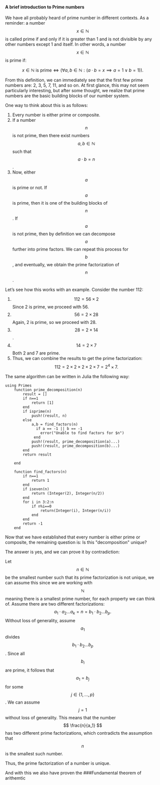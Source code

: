 #### A brief introduction to Prime numbers

We have all probably heard of prime number in different contexts. 
As a reminder: a number $$x \in \mathbb{N}$$ is called prime if and only if it is greater than 1 and is not divisible by any other numbers except 1 and itself. In other words, a number $$x \in \mathbb{N}$$ is prime if:

$$x \in \mathbb{N} \text{ is prime} \iff (\forall a, b \in \mathbb{N}: (a \cdot b = x \implies a = 1 \lor b = 1)).$$

From this definition, we can immediately see that the first few prime numbers are: 2, 3, 5, 7, 11, and so on. At first glance, this may not seem particularly interesting, but after some thought, we realize that prime numbers are the basic building blocks of our number system.

One way to think about this is as follows:

1. Every number is either prime or composite.
2. If a number $$n$$ is not prime, then there exist numbers $$a, b \in \mathbb{N}$$ such that $$a \cdot b = n$$.
3. Now, either $$a$$ is prime or not. If $$a$$ is prime, then it is one of the building blocks of $$n$$. If $$a$$ is not prime, then by definition we can decompose $$a$$ further into prime factors. We can repeat this process for $$b$$, and eventually, we obtain the prime factorization of $$n$$.

Let’s see how this works with an example. Consider the number 112:

1. $$112 = 56 \times 2$$ Since 2 is prime, we proceed with 56.
2. $$56 = 2 \times 28$$ Again, 2 is prime, so we proceed with 28.
3. $$28 = 2 \times 14$$.
4. $$14 = 2 \times 7$$ Both 2 and 7 are prime.
5. Thus, we can combine the results to get the prime factorization:
   $$112 = 2 \times 2 \times 2 \times 2 \times 7 = 2^4 \times 7.$$

The same algorithm can be written in Julia the following way: 
```
using Primes
	function prime_decomposition(n)
		result = []
		if n==1
			return [1]
		end
		if isprime(n)
			push!(result, n)
		else
			a,b = find_factors(n)
			  if a == -1 || b == -1
            	error("Unable to find factors for $n")
       		 end
			push!(result, prime_decomposition(a)...)
			push!(result, prime_decomposition(b)...)
		end
		return result
		
	end

	function find_factors(n)
		if n==1
			return 1
		end
		if iseven(n)
			return (Integer(2), Integer(n/2))
		end
		for i in 3:2:n
			if n%i==0
				return(Integer(i), Integer(n/i))
			end
		end
		return -1
	end
 ````

Now that we have established that every number is either prime or composite, the remaining question is: Is this "decomposition" unique?

The answer is yes, and we can prove it by contradiction:

Let $$n \in \mathbb{N}$$ be the smallest number such that its prime factorization is not unique, we can assume this since we are working with $$\mathbb N$$ meaning there is a smallest prime number, for each property we can think of. Assume there are two different factorizations:
   $$a_1 \cdot a_2 \dots a_k = n = b_1 \cdot b_2 \dots b_p.$$
   Without loss of generality, assume $$a_1$$ divides $$b_1 \cdot b_2 \dots b_p$$. Since all $$b_i$$ are prime, it follows that $$a_1 = b_j$$ for some $$j \in \{1, \dots, p\}$$. We can assume $$j = 1$$ without loss of generality. This means that the number $$ \frac{n}{a_1} $$ has two different prime factorizations, which contradicts the assumption that $$n$$ is the smallest such number.

Thus, the prime factorization of a number is unique.

And with this we also have proven the ###Fundamental theorem of arithemtic
